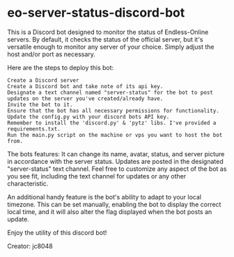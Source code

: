 # eo-server-status-discord-bot
This is a Discord bot designed to monitor the status of Endless-Online servers. By default, it checks the status of the official server, but it's versatile enough to monitor any server of your choice. Simply adjust the host and/or port as necessary.

Here are the steps to deploy this bot:

    Create a Discord server
    Create a Discord bot and take note of its api key.
    Designate a text channel named "server-status" for the bot to post updates on the server you've created/already have.
    Invite the bot to it.
    Ensure that the bot has all necessary permissions for functionality.
    Update the config.py with your discord bots API key.
    Remember to install the 'discord.py' & 'pytz' libs. I've provided a requirements.txt.
    Run the main.py script on the machine or vps you want to host the bot from.

The bots features: It can change its name, avatar, status, and server picture in accordance with the server status. Updates are posted in the designated "server-status" text channel. Feel free to customize any aspect of the bot as you see fit, including the text channel for updates or any other characteristic.

An additional handy feature is the bot's ability to adapt to your local timezone. This can be set manually, enabling the bot to display the correct local time, and it will also alter the flag displayed when the bot posts an update.

Enjoy the utility of this discord bot!

Creator: jc8048

